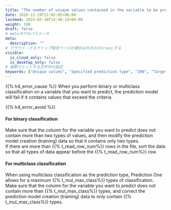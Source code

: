 ```yaml
---
title: "The number of unique values contained in the variable to be predicted exceeds the number of values that can be handled by the specified prediction type."
date: 2018-12-29T11:02:05+06:00
lastmod: 2024-05-30T14:48:14+09:00
weight: 100
draft: false
# metaタグのパラメータ
meta:
  description: ""
# クラウド・デスクトップ限定ページの場合は片方のみtrueにする
visible:
  is_cloud_only: false
  is_desktop_only: false
# 検索でヒットする文字列の指定
keywords: ["Unique values", "Specified prediction type", "200", "Target"]
---
```


{{% h4_error_cause %}}
When you perform binary or multiclass classification on a variable that you want to predict, the prediction model will fail if it contains values that exceed the criteria.

{{% h4_error_avoid %}}

#### For binary classification

Make sure that the column for the variable you want to predict does not contain more than two types of values, and then modify the prediction model creation (training) data so that it contains only two types.  
If there are more than {{% t_read_row_num%}} rows in the file, sort the data so that all types of data appear before the {{% t_read_row_num%}} row.

#### For multiclass classification

When using multiclass classification as the prediction type, Prediction One allows for a maximum {{% t_mul_max_class%}} types of classification.  
Make sure that the column for the variable you want to predict does not contain more than {{% t_mul_max_class%}} types, and correct the prediction model creation (training) data to only contain {{% t_mul_max_class%}} types.  

